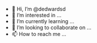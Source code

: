 - 👋 Hi, I’m @dedwardsd
- 👀 I’m interested in ...
- 🌱 I’m currently learning ...
- 💞️ I’m looking to collaborate on ...
- 📫 How to reach me ...

<!---
dedwardsd/dedwardsd is a ✨ special ✨ repository because its `README.md` (this file) appears on your GitHub profile.
You can click the Preview link to take a look at your changes.
--->
